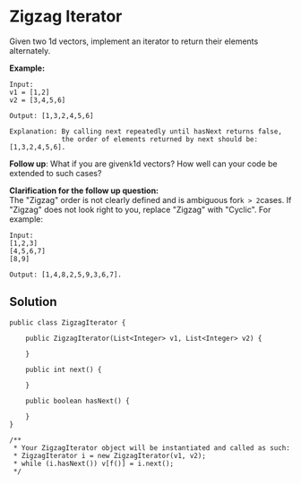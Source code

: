 # Zigzag Iterator

Given two 1d vectors, implement an iterator to return their elements alternately.

**Example:**

```
Input:
v1 = [1,2]
v2 = [3,4,5,6] 

Output: [1,3,2,4,5,6]

Explanation: By calling next repeatedly until hasNext returns false, 
             the order of elements returned by next should be: [1,3,2,4,5,6].
```

**Follow up**: What if you are given`k`1d vectors? How well can your code be extended to such cases?

**Clarification for the follow up question:**  
The "Zigzag" order is not clearly defined and is ambiguous for`k > 2`cases. If "Zigzag" does not look right to you, replace "Zigzag" with "Cyclic". For example:

```
Input:
[1,2,3]
[4,5,6,7]
[8,9]

Output: [1,4,8,2,5,9,3,6,7].
```

## Solution

```
public class ZigzagIterator {

    public ZigzagIterator(List<Integer> v1, List<Integer> v2) {
        
    }

    public int next() {
        
    }

    public boolean hasNext() {
        
    }
}

/**
 * Your ZigzagIterator object will be instantiated and called as such:
 * ZigzagIterator i = new ZigzagIterator(v1, v2);
 * while (i.hasNext()) v[f()] = i.next();
 */
```



